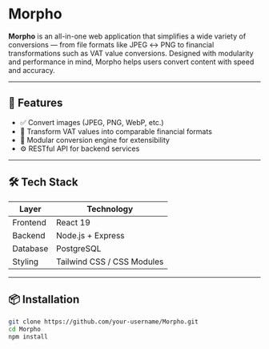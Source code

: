 # Morpho

**Morpho** is an all-in-one web application that simplifies a wide variety of conversions — from file formats like JPEG ↔ PNG to financial transformations such as VAT value conversions. Designed with modularity and performance in mind, Morpho helps users convert content with speed and accuracy.

---

## 🚀 Features

- ✅ Convert images (JPEG, PNG, WebP, etc.)
- 💼 Transform VAT values into comparable financial formats
- 🧰 Modular conversion engine for extensibility
- ⚙️ RESTful API for backend services

---

## 🛠 Tech Stack

| Layer      | Technology       |
|------------|------------------|
| Frontend   | React 19         |
| Backend    | Node.js + Express |
| Database   | PostgreSQL       |
| Styling    | Tailwind CSS / CSS Modules |

---

## 📦 Installation

```bash
git clone https://github.com/your-username/Morpho.git
cd Morpho
npm install
